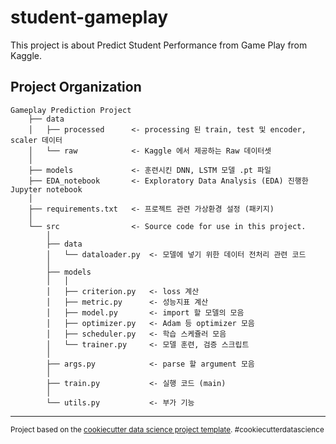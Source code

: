 student-gameplay
==============================

This project is about Predict Student Performance from Game Play from Kaggle.

Project Organization
------------

    Gameplay Prediction Project 
        ├── data
        │   ├── processed      <- processing 된 train, test 및 encoder, scaler 데이터
        │   └── raw            <- Kaggle 에서 제공하는 Raw 데이터셋
        │ 
        ├── models             <- 훈련시킨 DNN, LSTM 모델 .pt 파일
        ├── EDA_notebook       <- Exploratory Data Analysis (EDA) 진행한 Jupyter notebook 
        │
        ├── requirements.txt   <- 프로젝트 관련 가상환경 설정 (패키지)               
        │
        └── src                <- Source code for use in this project.
            │
            ├── data           
            │   └── dataloader.py  <- 모델에 넣기 위한 데이터 전처리 관련 코드
            │
            ├── models         
            │   │                      
            │   ├── criterion.py   <- loss 계산 
            │   ├── metric.py      <- 성능지표 계산 
            │   ├── model.py       <- import 할 모델의 모음
            │   ├── optimizer.py   <- Adam 등 optimizer 모음
            │   ├── scheduler.py   <- 학습 스케쥴러 모음
            │   └── trainer.py     <- 모델 훈련, 검증 스크립트
            │
            ├── args.py            <- parse 할 argument 모음                            
            │
            ├── train.py           <- 실행 코드 (main)
            │
            └── utils.py           <- 부가 기능

--------

<p><small>Project based on the <a target="_blank" href="https://drivendata.github.io/cookiecutter-data-science/">cookiecutter data science project template</a>. #cookiecutterdatascience</small></p>
